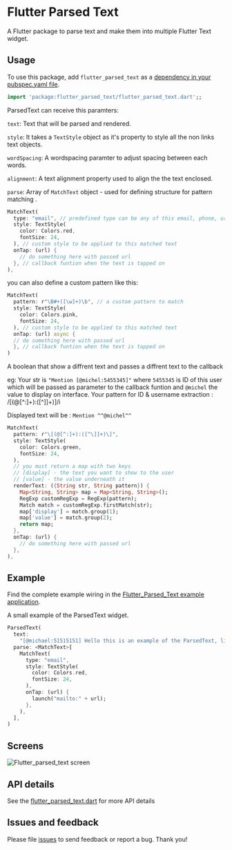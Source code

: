 # Flutter Parsed Text

A Flutter package to parse text and make them into multiple Flutter Text widget.

## Usage

To use this package, add `flutter_parsed_text` as a [dependency in your pubspec.yaml file](https://flutter.io/platform-plugins/).

```dart
import 'package:flutter_parsed_text/flutter_parsed_text.dart';;
```

ParsedText can receive this paramters:

`text`: Text that will be parsed and rendered.

`style`: It takes a `TextStyle` object as it's property to style all the non links text objects.

`wordSpacing`: A wordspacing paramter to adjust spacing between each words.

`alignment`: A text alignment property used to align the the text enclosed.

`parse`: Array of `MatchText` object - used for defining structure for pattern matching .

```dart
MatchText(
  type: "email", // predefined type can be any of this email, phone, url or custom
  style: TextStyle(
    color: Colors.red,
    fontSize: 24,
  ), // custom style to be applied to this matched text
  onTap: (url) {
    // do something here with passed url
  }, // callback funtion when the text is tapped on
),
```

you can also define a custom pattern like this:

```dart
MatchText(
  pattern: r"\B#+([\w]+)\b", // a custom pattern to match
  style: TextStyle(
    color: Colors.pink,
    fontSize: 24,
  ), // custom style to be applied to this matched text
  onTap: (url) async {
  // do something here with passed url
  }, // callback funtion when the text is tapped on
)
```

A boolean that show a diffrent text and passes a diffrent text to the callback

eg: Your str is `"Mention [@michel:5455345]"` where `5455345` is ID of this user which will be passed as parameter to the callback funtion and `@michel` the value to display on interface. Your pattern for ID & username extraction : /\[(@[^:]+):([^\]]+)\]/i

Displayed text will be : `Mention ^^@michel^^`

```dart
MatchText(
  pattern: r"\[(@[^:]+):([^\]]+)\]",
  style: TextStyle(
    color: Colors.green,
    fontSize: 24,
  ),
  // you must return a map with two keys
  // [display] - the text you want to show to the user
  // [value] - the value underneath it
  renderText: ({String str, String pattern}) {
    Map<String, String> map = Map<String, String>();
    RegExp customRegExp = RegExp(pattern);
    Match match = customRegExp.firstMatch(str);
    map['display'] = match.group(1);
    map['value'] = match.group(2);
    return map;
  },
  onTap: (url) {
    // do something here with passed url
  },
),
```

## Example

Find the complete example wiring in the [Flutter_Parsed_Text example application](https://github.com/fayeed/flutter_parsed_text/blob/master/example/lib/main.dart).

A small example of the ParsedText widget.

```dart
ParsedText(
  text:
    "[@michael:51515151] Hello this is an example of the ParsedText, links like http://www.google.com or http://www.facebook.com are clickable and phone number 444-555-6666 can call too. But you can also do more with this package, for example Bob will change style and David too. foo@gmail.com And the magic number is 42! #react #react-native",
  parse: <MatchText>[
    MatchText(
      type: "email",
      style: TextStyle(
        color: Colors.red,
        fontSize: 24,
      ),
      onTap: (url) {
        launch("mailto:" + url);
      },
    ),
  ],
)
```

## Screens

![Flutter_parsed_text screen](https://media.giphy.com/media/jO2LF6FB0CNNeTw2xh/giphy.gif)

## API details

See the [flutter_parsed_text.dart](https://github.com/fayeed/flutter_parsed_text/blob/master/lib/flutter_parsed_text.dart) for more API details

## Issues and feedback

Please file [issues](https://github.com/fayeed/flutter_parsed_text/issues)
to send feedback or report a bug. Thank you!
